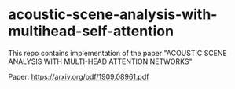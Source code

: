 # acoustic-scene-analysis-with-multihead-self-attention
This repo contains implementation of the paper "ACOUSTIC SCENE ANALYSIS WITH MULTI-HEAD ATTENTION NETWORKS"

Paper: https://arxiv.org/pdf/1909.08961.pdf
